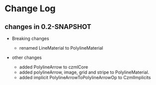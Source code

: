 Change Log
==========

## changes in 0.2-SNAPSHOT

* Breaking changes
    * renamed LineMaterial to PolylineMaterial

* other changes
    * added PolylineArrow to czmlCore
    * added polylineArrow, image, grid and stripe to PolylineMaterial.
    * added implicit PolylineArrowToPolylineArrowOp to CzmlImplicits

